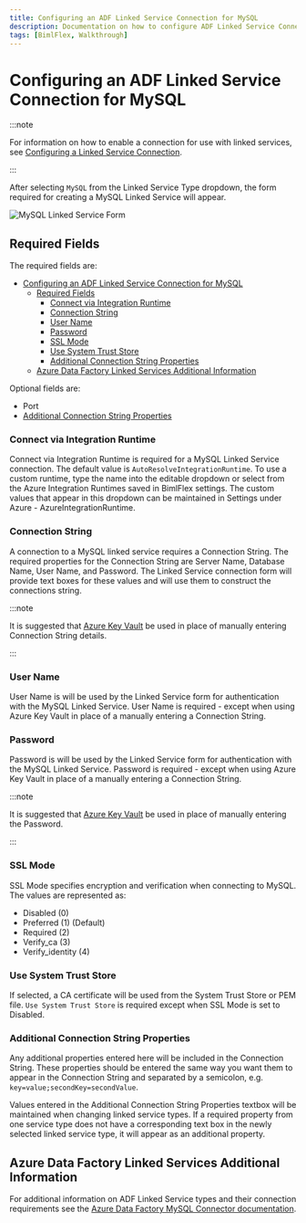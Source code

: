 ```yaml
---
title: Configuring an ADF Linked Service Connection for MySQL
description: Documentation on how to configure ADF Linked Service Connection for MySQL with required fields, connection strings, and links to additional information
tags: [BimlFlex, Walkthrough]
---
```

# Configuring an ADF Linked Service Connection for MySQL



:::note

For information on how to enable a connection for use with linked services, see [Configuring a Linked Service Connection](./create-linked-service-connection).

:::


[//]: # (TODO List of stages, connection types, and system types that can use MySQL)

After selecting `MySQL` from the Linked Service Type dropdown, the form required for creating a MySQL Linked Service will appear.

![MySQL Linked Service Form](/img/bimlflex/bimlflex-ss-app-connections-adf-mysql-form.png "MySQL Linked Service Form")

## Required Fields

The required fields are:

- [Configuring an ADF Linked Service Connection for MySQL](#configuring-an-adf-linked-service-connection-for-mysql)
  - [Required Fields](#required-fields)
    - [Connect via Integration Runtime](#connect-via-integration-runtime)
    - [Connection String](#connection-string)
    - [User Name](#user-name)
    - [Password](#password)
    - [SSL Mode](#ssl-mode)
    - [Use System Trust Store](#use-system-trust-store)
    - [Additional Connection String Properties](#additional-connection-string-properties)
  - [Azure Data Factory Linked Services Additional Information](#azure-data-factory-linked-services-additional-information)

Optional fields are:

+ Port
+ [Additional Connection String Properties](#additional-connection-string-properties)

### Connect via Integration Runtime

Connect via Integration Runtime is required for a MySQL Linked Service connection.
The default value is `AutoResolveIntegrationRuntime`.
To use a custom runtime, type the name into the editable dropdown or select from the Azure Integration Runtimes saved in BimlFlex settings.
The custom values that appear in this dropdown can be maintained in Settings under Azure - AzureIntegrationRuntime.

### Connection String

A connection to a MySQL linked service requires a Connection String.
The required properties for the Connection String are Server Name, Database Name, User Name, and Password.
The Linked Service connection form will provide text boxes for these values and will use them to construct the connections string.



:::note

It is suggested that [Azure Key Vault](linked-service-azure-key-vault.md) be used in place of manually entering Connection String details.

:::


### User Name

User Name is will be used by the Linked Service form for authentication with the MySQL Linked Service.
User Name is required - except when using Azure Key Vault in place of a manually entering a Connection String.

### Password

Password is will be used by the Linked Service form for authentication with the MySQL Linked Service.
Password is required - except when using Azure Key Vault in place of a manually entering a Connection String.



:::note

It is suggested that [Azure Key Vault](linked-service-azure-key-vault.md) be used in place of manually entering the Password.

:::


### SSL Mode

SSL Mode specifies encryption and verification when connecting to MySQL.
The values are represented as:

+ Disabled (0)
+ Preferred (1) (Default)
+ Required (2)
+ Verify_ca (3)
+ Verify_identity (4)

### Use System Trust Store

If selected, a CA certificate will be used from the System Trust Store or PEM file.
`Use System Trust Store` is required except when SSL Mode is set to Disabled.

### Additional Connection String Properties

Any additional properties entered here will be included in the Connection String.
These properties should be entered the same way you want them to appear in the Connection String and separated by a semicolon, e.g. `key=value;secondKey=secondValue`.

Values entered in the Additional Connection String Properties textbox will be maintained when changing linked service types.
If a required property from one service type does not have a corresponding text box in the newly selected linked service type, it will appear as an additional property.

## Azure Data Factory Linked Services Additional Information

For additional information on ADF Linked Service types and their connection requirements see the [Azure Data Factory MySQL Connector documentation](https://docs.microsoft.com/en-us/azure/data-factory/connector-mysql).
